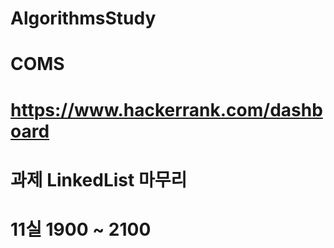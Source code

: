 # AlgorithmsStudy 
# COMS
# https://www.hackerrank.com/dashboard
# 과제 LinkedList 마무리
# 11실 1900 ~ 2100
# 
